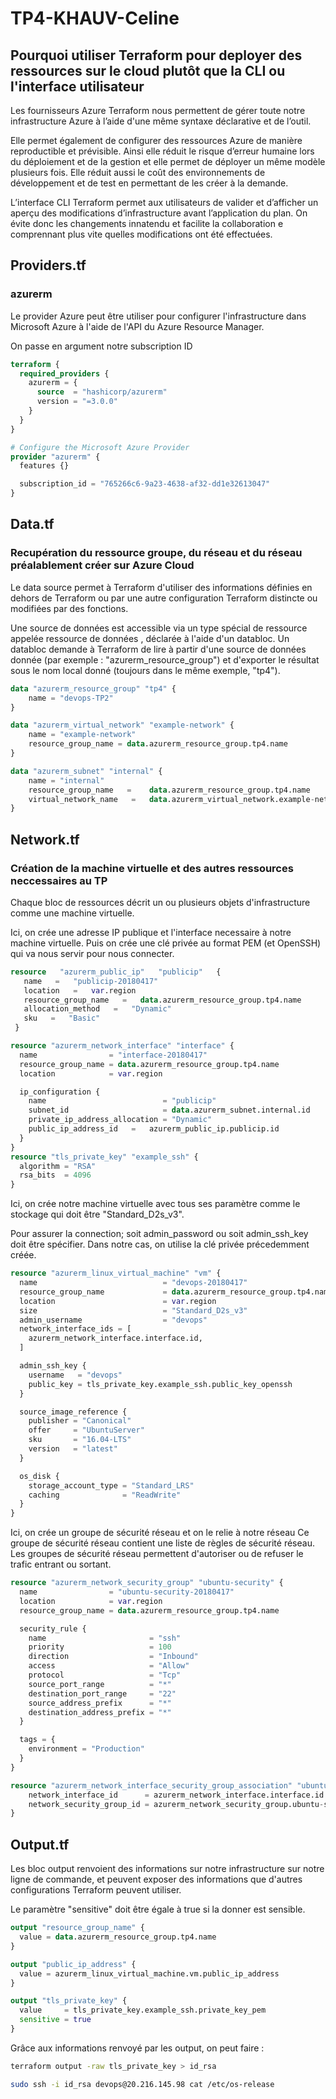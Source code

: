 # TP4-KHAUV-Celine

## Pourquoi utiliser Terraform pour deployer des ressources sur le cloud plutôt que la CLI ou l'interface utilisateur


Les fournisseurs Azure Terraform nous permettent de gérer toute notre infrastructure Azure à l’aide d'une même syntaxe déclarative et de l’outil. 


Elle permet également de configurer des ressources Azure de manière reproductible et prévisible. Ainsi elle réduit le risque d’erreur humaine lors du déploiement et de la gestion et elle permet de déployer un même modèle plusieurs fois.
Elle réduit aussi le coût des environnements de développement et de test en permettant de les créer à la demande.


L’interface CLI Terraform permet aux utilisateurs de valider et d’afficher un aperçu des modifications d’infrastructure avant l’application du plan. On évite donc les changements innatendu et facilite la collaboration e comprennant plus vite quelles modifications ont été effectuées.


## Providers.tf
### azurerm 
Le provider Azure peut être utiliser pour configurer l'infrastructure dans Microsoft Azure à l'aide de l'API du Azure Resource Manager.


On passe en argument notre subscription ID

```terraform
terraform {
  required_providers {
    azurerm = {
      source  = "hashicorp/azurerm"
      version = "=3.0.0"
    }
  }
}

# Configure the Microsoft Azure Provider
provider "azurerm" {
  features {}

  subscription_id = "765266c6-9a23-4638-af32-dd1e32613047"
}
```

## Data.tf
### Recupération du ressource groupe, du réseau et du réseau préalablement créer sur Azure Cloud 

Le data source permet à Terraform d'utiliser des informations définies en dehors de Terraform ou par une autre configuration Terraform distincte ou modifiées par des fonctions.


Une source de données est accessible via un type spécial de ressource appelée ressource de données , déclarée à l'aide d'un databloc.
Un databloc demande à Terraform de lire à partir d'une source de données donnée (par exemple : "azurerm_resource_group") et d'exporter le résultat sous le nom local donné (toujours dans le même exemple, "tp4"). 

```terraform
data "azurerm_resource_group" "tp4" {
    name = "devops-TP2"
}

data "azurerm_virtual_network" "example-network" {
    name = "example-network"
    resource_group_name = data.azurerm_resource_group.tp4.name
} 

data "azurerm_subnet" "internal" {
    name = "internal"
    resource_group_name   =    data.azurerm_resource_group.tp4.name 
    virtual_network_name   =   data.azurerm_virtual_network.example-network.name 
} 
```

## Network.tf
### Création de la machine virtuelle et des autres ressources neccessaires au TP
Chaque bloc de ressources décrit un ou plusieurs objets d'infrastructure comme une machine virtuelle.


Ici, on crée une adresse IP publique et l'interface necessaire à notre machine virtuelle. Puis on crée une clé privée au format PEM (et OpenSSH) qui va nous servir pour nous connecter.

```terraform
resource   "azurerm_public_ip"   "publicip"   { 
   name   =   "publicip-20180417" 
   location   =   var.region
   resource_group_name   =   data.azurerm_resource_group.tp4.name 
   allocation_method   =   "Dynamic" 
   sku   =   "Basic" 
 } 

resource "azurerm_network_interface" "interface" {
  name                = "interface-20180417"
  resource_group_name = data.azurerm_resource_group.tp4.name
  location            = var.region

  ip_configuration {
    name                          = "publicip"
    subnet_id                     = data.azurerm_subnet.internal.id
    private_ip_address_allocation = "Dynamic"
    public_ip_address_id   =   azurerm_public_ip.publicip.id 
  }
}
resource "tls_private_key" "example_ssh" {
  algorithm = "RSA"
  rsa_bits  = 4096
}
```
Ici, on crée notre machine virtuelle avec tous ses paramètre comme le stockage qui doit être "Standard_D2s_v3". 


Pour assurer la connection; soit admin_password ou soit admin_ssh_key doit être spécifier. Dans notre cas, on utilise la clé privée précedemment créée.
```terraform
resource "azurerm_linux_virtual_machine" "vm" {
  name                            = "devops-20180417"
  resource_group_name             = data.azurerm_resource_group.tp4.name
  location                        = var.region
  size                            = "Standard_D2s_v3"
  admin_username                  = "devops"
  network_interface_ids = [
    azurerm_network_interface.interface.id,
  ]

  admin_ssh_key {
    username   = "devops"
    public_key = tls_private_key.example_ssh.public_key_openssh
  }

  source_image_reference {
    publisher = "Canonical"
    offer     = "UbuntuServer"
    sku       = "16.04-LTS"
    version   = "latest"
  }

  os_disk {
    storage_account_type = "Standard_LRS"
    caching              = "ReadWrite"
  }
}
```
Ici, on crée un groupe de sécurité réseau et on le relie à notre réseau
Ce groupe de sécurité réseau contient une liste de règles de sécurité réseau. Les groupes de sécurité réseau permettent d'autoriser ou de refuser le trafic entrant ou sortant.
```terraform
resource "azurerm_network_security_group" "ubuntu-security" {
  name                = "ubuntu-security-20180417"
  location            = var.region
  resource_group_name = data.azurerm_resource_group.tp4.name

  security_rule {
    name                       = "ssh"
    priority                   = 100
    direction                  = "Inbound"
    access                     = "Allow"
    protocol                   = "Tcp"
    source_port_range          = "*"
    destination_port_range     = "22"
    source_address_prefix      = "*"
    destination_address_prefix = "*"
  }

  tags = {
    environment = "Production"
  }
}

resource "azurerm_network_interface_security_group_association" "ubuntu" {
    network_interface_id      = azurerm_network_interface.interface.id
    network_security_group_id = azurerm_network_security_group.ubuntu-security.id
}
```
## Output.tf
Les bloc output renvoient des informations sur notre infrastructure sur notre ligne de commande, et peuvent exposer des informations que d'autres configurations Terraform peuvent utiliser. 

Le paramètre "sensitive" doit être égale à true si la donner est sensible.
```terraform
output "resource_group_name" {
  value = data.azurerm_resource_group.tp4.name
}

output "public_ip_address" {
  value = azurerm_linux_virtual_machine.vm.public_ip_address
}

output "tls_private_key" {
  value     = tls_private_key.example_ssh.private_key_pem
  sensitive = true
}
```
Grâce aux informations renvoyé par les output, on peut faire : 
```bash
terraform output -raw tls_private_key > id_rsa
```
```bash
sudo ssh -i id_rsa devops@20.216.145.98 cat /etc/os-release
 ```
